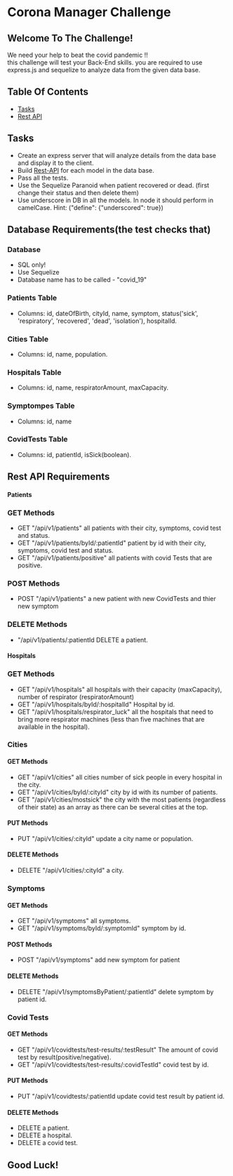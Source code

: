# Corona Manager Challenge

## Welcome To The Challenge!
We need your help to beat the covid pandemic !! \
this challenge will test your Back-End skills. you are required to use express.js and sequelize to analyze data from the given data base.


## Table Of Contents

* [Tasks](#Tasks) 
* [Rest API](#Rest-API)

## Tasks
- Create an express server that will analyze details from the data base and display it to the client.
- Build [Rest-API](#Rest-API) for each model in the data base.
- Pass all the tests.
- Use the Sequelize Paranoid when patient recovered or dead.
(first change their status and then delete them)
- Use underscore in DB in all the models. In node it should perform in camelCase. 
Hint: ("define": {"underscored": true})


## Database Requirements(the test checks that)
### Database
- SQL only!
- Use Sequelize
- Database name has to be called - "covid_19"

### Patients Table
- Columns: id, dateOfBirth, cityId, name, symptom, status('sick', 'respiratory', 'recovered', 'dead', 'isolation'), hospitalId.
### Cities Table
- Columns: id, name, population.
### Hospitals Table
- Columns: id, name, respiratorAmount, maxCapacity. 
### Symptompes Table
- Columns: id, name
### CovidTests Table
- Columns: id, patientId, isSick(boolean).


## Rest API Requirements

#### Patients
### GET Methods
- GET "/api/v1/patients" all patients with their city, symptoms, covid test and status. 
- GET "/api/v1/patients/byId/:patientId" patient by id with their city, symptoms, covid test and status.
- GET "/api/v1/patients/positive" all patients with covid Tests that are positive.
### POST Methods
- POST "/api/v1/patients" a new patient with new CovidTests and thier new symptom
### DELETE Methods
- "/api/v1/patients/:patientId DELETE a patient.

#### Hospitals
### GET Methods
- GET "/api/v1/hospitals" all hospitals with their capacity (maxCapacity), number of respirator (respiratorAmount)
- GET "/api/v1/hospitals/byId/:hospitalId" Hospital by id.
- GET "/api/v1/hospitals/respirator_luck" all the hospitals that need to bring more respirator machines (less than five machines that are available in the hospital).

### Cities
#### GET Methods
- GET "/api/v1/cities" all cities number of sick people in every hospital in the city.
- GET "/api/v1/cities/byId/:cityId" city by id with its number of patients.
- GET "/api/v1/cities/mostsick" the city with the most patients (regardless of their state) as an array as there can be several cities at the top.
#### PUT Methods
- PUT "/api/v1/cities/:cityId" update a city name or population. 
#### DELETE Methods
- DELETE "/api/v1/cities/:cityId" a city.

### Symptoms
#### GET Methods
- GET "/api/v1/symptoms" all symptoms.
- GET "/api/v1/symptoms/byId/:symptomId" symptom by id.
#### POST Methods
- POST "/api/v1/symptoms" add new symptom for patient

#### DELETE Methods
- DELETE  "/api/v1/symptomsByPatient/:patientId" delete symptom by patient id.

### Covid Tests
#### GET Methods
- GET "/api/v1/covidtests/test-results/:testResult" The amount of covid test by result(positive/negative).
- GET "/api/v1/covidtests/test-results/:covidTestId" covid test by id.
#### PUT Methods
- PUT "/api/v1/covidtests/:patientId update covid test result by patient id. 


#### DELETE Methods
- DELETE a patient.
- DELETE a hospital.
- DELETE a covid test.

## Good Luck!